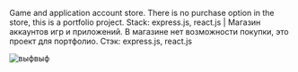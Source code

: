 Game and application account store. There is no purchase option in the store, this is a portfolio project. Stack: express.js, react.js | Магазин аккаунтов игр и приложений. В магазине нет возможности покупки, это проект для портфолио. Стэк: express.js, react.js


![выфвыф](https://github.com/user-attachments/assets/4e94698e-2047-4eba-98f1-550b2c6ff973)
